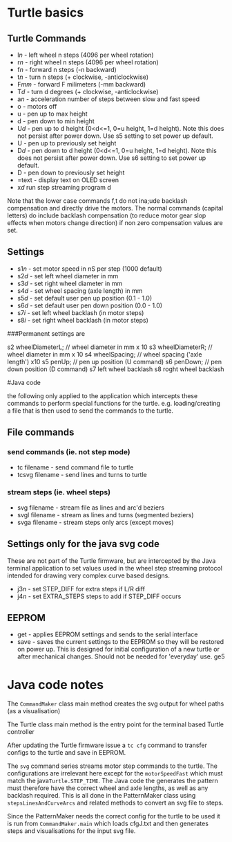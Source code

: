 # Turtle basics

## Turtle Commands
* l*n* - left wheel n steps (4096 per wheel rotation)
* r*n* - right wheel n steps (4096 per wheel rotation)
* f*n* - forward n steps (-n backward)
* t*n* - turn n steps (+ clockwise, -anticlockwise)
* F*mm* - forward F milimeters (-mm backward)
* T*d* - turn d degrees (+ clockwise, -anticlockwise)
* a*n* - acceleration number of steps between slow and fast speed
* o - motors off
* u - pen up to max height
* d - pen down to min height
* U*d* - pen up to d height (0<d<=1, 0=u height, 1=d height). Note this does not persist after power down. Use s5 setting to set power up default.
* U - pen up to previously set height
* D*d* - pen down to d height (0<d<=1, 0=u height, 1=d height). Note this does not persist after power down. Use s6 setting to set power up default.
* D - pen down to previously set height
* =text - display text on OLED screen
* x*d* run step streaming program d

Note that the lower case commands f,t do not ina;ude backlash compensation and directly drive the motors. The normal commands (capital letters) do include backlash compensation (to reduce motor gear slop effects when motors change direction) if non zero compensation values are set.

## Settings

* s1*n* - set motor speed in nS per step (1000 default)
* s2*d* - set left wheel diameter in mm
* s3*d* - set right wheel diameter in mm
* s4*d* - set wheel spacing (axle length) in mm
* s5*d* - set default user pen up position (0.1 - 1.0)
* s6*d* - set default user pen down position (0.0 - 1.0)
* s7*i* - set left wheel backlash (in motor steps)
* s8*i* - set right wheel backlash (in motor steps)

###Permanent settings are

s2 wheelDiameterL; // wheel diameter in mm x 10
s3 wheelDiameterR; // wheel diameter in mm x 10
s4 wheelSpacing; // wheel spacing ('axle length') x10
s5 penUp; // pen up position (U command)
s6 penDown; // pen down position (D command)
s7 left wheel backlash
s8 roght wheel backlash

#Java code

the following only applied to the  application which intercepts these commands to perform special functions for the turtle. e.g. loading/creating a file that is then used to send the commands to the turtle.


## File commands 

### send commands (ie. not step mode)

* tc filename - send command file to turtle 
* tcsvg filename - send lines and turns to turtle 

### stream steps (ie. wheel steps)
* svg filename - stream file as lines and arc'd beziers
* svgl filename - stream as lines and turns (segmented beziers)
* svga filename - stream steps only arcs (except moves)


## Settings only for the java svg code 
These are not part of the Turtle firmware, but are intercepted by the Java terminal application to set values used in the wheel step streaming protocol intended for drawing very complex curve based designs.

* j3*n* - set STEP\_DIFF for extra steps if L/R diff
* j4*n* - set EXTRA\_STEPS steps to add if STEP\_DIFF occurs

## EEPROM
* get - applies EEPROM settings and sends to the serial interface
* save - saves the current settings to the EEPROM so they will be restored on power up. This is designed for initial configuration of a new turtle or after mechanical changes. Should not be needed for 'everyday' use. ge5 

# Java code notes
The `CommandMaker` class main method creates the svg output for wheel paths (as a visualisation)

The Turtle class main method is the entry point for the terminal based Turtle controller

After updating the Turtle firmware issue a `tc cfg` command to transfer configs to the turtle and save in EEPROM. 

The `svg` command series streams motor step commands to the turtle. The configurations are irrelevant here except for the `motorSpeedFast` which must match the java`Turtle.STEP_TIME`. The Java code the generates the pattern must therefore have the correct wheel and axle lengths, as well as any backlash required. This is all done in the PatternMaker class using `stepsLinesAndCurveArcs` and related methods to convert an svg file to steps. 

Since the PatternMaker needs the correct config for the turtle to be used it is run from `CommandMaker.main` which loads cfgJ.txt and then generates steps and visualisations for the input svg file.